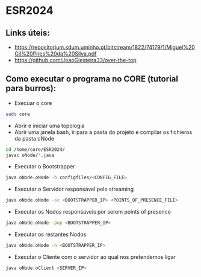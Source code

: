 # ESR2024

## Links úteis:
- https://repositorium.sdum.uminho.pt/bitstream/1822/74179/1/Miguel%20Gil%20Pires%20da%20Silva.pdf
- https://github.com/JoaoGiesteira33/over-the-top

## Como executar o programa no CORE (tutorial para burros):
- Execuar o core
```bash
sudo core
```
- Abrir e iniciar uma topologia
- Abrir uma janela bash, ir para a pasta do projeto e compilar os fichieros da pasta oNode
```bash
cd /home/core/ESR2024/
javac oNode/*.java
```
- Executar o Bootstrapper
```bash
java oNode.oNode -b configfiles/<CONFIG_FILE>
```
- Executar o Servidor responsável pelo streaming
```bash
java oNode.oNode -sc <BOOTSTRAPPER_IP> <POINTS_OF_PRESENCE_FILE>
```
- Executar os Nodos responśaveis por serem points of presence
```bash
java oNode.oNode -pop <BOOTSTRAPPER_IP>
```
- Executar os restantes Nodos
```bash
java oNode.oNode -n <BOOTSTRAPPER_IP>
```
- Executar o Cliente com o servidor ao qual nos pretendemos ligar
```bash
java oNode.oClient <SERVER_IP>
```
